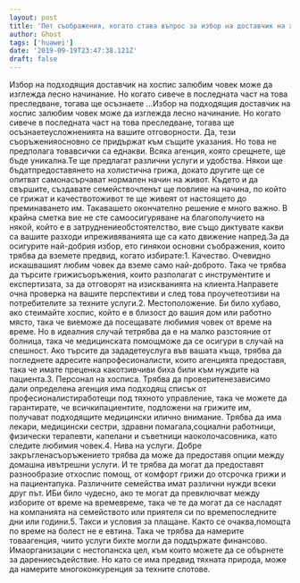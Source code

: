 ```yaml
---
layout: post
title: 'Пет съображения, когато става въпрос за избор на доставчик на хоспис'
author: Ghost
tags: ['huawei']
date: '2019-09-19T23:47:38.121Z'
draft: false
---
```


Избор на подходящия доставчик на хоспис залюбим човек може да изглежда лесно начинание. Но когато сивече в последната част на това преследване, тогава ще осъзнаете ...Избор на подходящия доставчик на хоспис залюбим човек може да изглежда лесно начинание. Но когато сивече в последната част на това преследване, тогава ще осъзнаетеусложненията на вашите отговорности. Да, тези съоръженияосновно се придържат към същите указания. Но това не предполага товавсички са еднакви. Всяка агенция, която срещнете, ще бъде уникална.Те ще предлагат различни услуги и удобства. Някои ще бъдатпредоставянето на холистична грижа, докато другите ще се опитват самонасърчават нормален начин на живот. Където и да свършите, създавате семействочленът ще повлияе на начина, по който се грижат и качествотоживот те ще живеят от настоящето до преминаването им. Такавашето окончателно решение е много важно. В крайна сметка вие не сте самоосигуряване на благополучието на някой, който е в затруднениеобстоятелство, вие също диктувате какви са вашите разходи ипреживяванията ще са като движение напред.За да осигурите най-добрия избор, ето гинякои основни съображения, които трябва да вземете предвид, когато избирате:1. Качество. Очевидно искашвашият любим човек да вземе само най-доброто. Така че трябва да търсите грижисъоръжения, които разполагат с инструментите и експертизата, за да отговорят на изискванията на клиента.Направете очна проверка на вашите перспективи и след това проучетеотзиви на потребителите за техните услуги.2. Местоположение. Би било хубаво, ако стеимайте хоспис, който е в близост до вашия дом или работно място, така че виеможе да посещавате любимия човек от време на време. Но в идеалния случай тетрябва да е на малко разстояние от болница, така че медицинската помощможе да се осигури в случай на спешност. Ако търсите да зададетеуслуга във вашата къща, трябва да погледнете адресите напрофесионалисти, които агенцията предоставя, така че имате преценка какотзивчиви биха били към нуждите на пациента.3. Персонал на хосписа. Трябва да проверитенезависимо дали определена агенция има подходящ списък от професионалистиработещи под тяхното управление, така че можете да гарантирате, че всичкипациентите, подложени на грижите им, получават подходящите медицински илично внимание. Трябва да има лекари, медицински сестри, здравни помагала,социални работници, физически терапевти, капелани и съветници наоколочасовника, като следите любимия човек.4. Нива на услуги. Добре закръгленасъоръжението трябва да може да предоставя опции между домашна ивътрешни услуги. И те трябва да могат да предоставят разнообразие отхоспис помощ, от комфорт грижи до отсрочка грижи и на пациентапука. Различните семейства имат различни нужди всеки друг път. ИБи било чудесно, ако те могат да превключват между изборите от време на времевреме, така че те да могат да се насладят на компанията на семейството или приятеля си по времепоследните дни или години.5. Такси и условия за плащане. Както се очаква,помощта по време на болест не е евтина. Така че трябва да намерите товаагенция, чиито услуги бихте могли да поддържате финансово. Имаорганизации с нестопанска цел, към които можете да се обърнете за дарениесъдействие. Но като се има предвид тяхната природа, може да намерите многоконкуренция за техните слотове.
